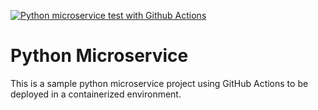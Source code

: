[![Python microservice test with Github Actions](https://github.com/Banhawy/python-aws-microservice/actions/workflows/devops.yml/badge.svg)](https://github.com/Banhawy/python-aws-microservice/actions/workflows/devops.yml)

# Python Microservice

This is a sample python microservice project using GitHub Actions to be deployed in a containerized environment.
